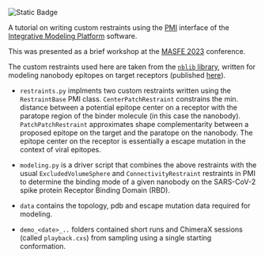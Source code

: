 ![Static Badge](https://img.shields.io/badge/IMP_version-2.15.0-green)

A tutorial on writing custom restraints using the [PMI](https://github.com/salilab/pmi) interface of the [Integrative Modeling Platform](https://integrativemodeling.org/) software.

This was presented as a brief workshop at the [MASFE 2023](https://sites.google.com/acads.iiserpune.ac.in/masfe/) conference.

The custom restraints used here are taken from the [`nblib` library](https://github.com/integrativemodeling/nbspike/tree/main/nblib), written for modeling nanobody epitopes on target receptors (published [here](https://elifesciences.org/articles/73027)).

- ```restraints.py``` implments two custom restraints written using the ```RestraintBase``` PMI class. ```CenterPatchRestraint``` constrains the min. distance between a potential epitope center on a receptor with the paratope region of the binder molecule (in this case the nanobody). ```PatchPatchRestraint``` approximates shape complementarity between a proposed epitope on the target and the paratope on the nanobody. The epitope center on the receptor is essentially a escape mutation in the context of viral epitopes.

- ```modeling.py``` is a driver script that combines the above restraints with the usual ```ExcludedVolumeSphere``` and ```ConnectivityRestraint``` restraints in PMI to determine the binding mode of a given nanobody on the SARS-CoV-2 spike protein Receptor Binding Domain (RBD).

- ```data``` contains the topology, pdb and escape mutation data required for modeling. 

- ```demo_<date>_..``` folders contained short runs and ChimeraX sessions (called ```playback.cxs```) from sampling using a single starting conformation.

